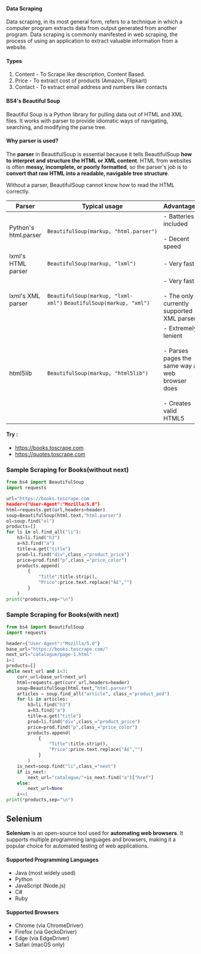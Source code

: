
#### Data Scraping

Data scraping, in its most general form, refers to a technique in which a computer program extracts data from output generated from another program. Data scraping is commonly manifested in web scraping, the process of using an application to extract valuable information from a website.

#### Types

1. Content - To Scrape like description, Content Based.
2. Price - To extract cost of products (Amazon, Flipkart)
3. Contact - To extract email address and numbers like contacts

#### BS4's Beautiful Soup

Beautiful Soup is a Python library for pulling data out of HTML and XML files. It works with parser to provide idiomatic ways of navigating, searching, and modifying the parse tree.

#### Why parser is used?

The **parser** in BeautifulSoup is essential because it tells BeautifulSoup **how to interpret and structure the HTML or XML content**. HTML from websites is often **messy, incomplete, or poorly formatted**, so the parser's job is to **convert that raw HTML into a readable, navigable tree structure**.

Without a parser, BeautifulSoup cannot know how to read the HTML correctly.

| Parser               | Typical usage                                                      | Advantages                                                                                                     | Disadvantages                                       |
| -------------------- | ------------------------------------------------------------------ | -------------------------------------------------------------------------------------------------------------- | --------------------------------------------------- |
| Python's html.parser | `BeautifulSoup(markup, "html.parser")`                             | - Batteries included<br>    <br>- Decent speed                                                                 | - Not as fast as lxml, less lenient than html5lib.  |
| lxml's HTML parser   | `BeautifulSoup(markup, "lxml")`                                    | - Very fast                                                                                                    | - External C dependency                             |
| lxml's XML parser    | `BeautifulSoup(markup, "lxml-xml")` `BeautifulSoup(markup, "xml")` | - Very fast<br>    <br>- The only currently supported XML parser                                               | - External C dependency                             |
| html5lib             | `BeautifulSoup(markup, "html5lib")`                                | - Extremely lenient<br>    <br>- Parses pages the same way a web browser does<br>    <br>- Creates valid HTML5 | - Very slow<br>    <br>- External Python dependency |

#### Try :

- https://books.toscrape.com
- https://quotes.toscrape.com

### Sample Scraping for Books(without next)

```python
from bs4 import BeautifulSoup
import requests

url="https://books.toscrape.com
header={"User-Agent":"Mozilla/5.0"}
html=requests.get(url,headers=header)
soup=BeautifulSoup(html.text,"html.parser")
ol=soup.find("ol")
products=[]
for li in ol.find_all("li"):
    h3=li.find("h3")
    a=h3.find("a")
    title=a.get("title")
    prod=li.find("div",class_="product_price")
    price=prod.find("p",class_="price_color")
    products.append(
        {
            "Title":title.strip(),
            "Price":price.text.replace("Â£","")
        }
    )
print(*products,sep="\n")
```

### Sample Scraping for Books(with next)

```python
from bs4 import BeautifulSoup
import requests

header={"User-Agent":"Mozilla/5.0"}
base_url="https://books.toscrape.com/"
next_url="catalogue/page-1.html"
i=1
products=[]
while next_url and i<3:
    curr_url=base_url+next_url
    html=requests.get(curr_url,headers=header)
    soup=BeautifulSoup(html.text,"html.parser")
    articles = soup.find_all("article", class_="product_pod")
    for li in articles:
        h3=li.find("h3")
        a=h3.find("a")
        title=a.get("title")
        prod=li.find("div",class_="product_price")
        price=prod.find("p",class_="price_color")
        products.append(
            {
                "Title":title.strip(),
                "Price":price.text.replace("Â£","")
            }
        )
    is_next=soup.find("li",class_="next")
    if is_next:
        next_url="catalogue/"+is_next.find("a")["href"]
    else:
        next_url=None    
    i+=1
print(*products,sep="\n")
```


## Selenium

**Selenium** is an open-source tool used for **automating web browsers**. It supports multiple programming languages and browsers, making it a popular choice for automated testing of web applications.

#### Supported Programming Languages

- Java (most widely used)
- Python
- JavaScript (Node.js)
- C#
- Ruby

####  Supported Browsers

- Chrome (via ChromeDriver)
- Firefox (via GeckoDriver)
- Edge (via EdgeDriver)
- Safari (macOS only)


